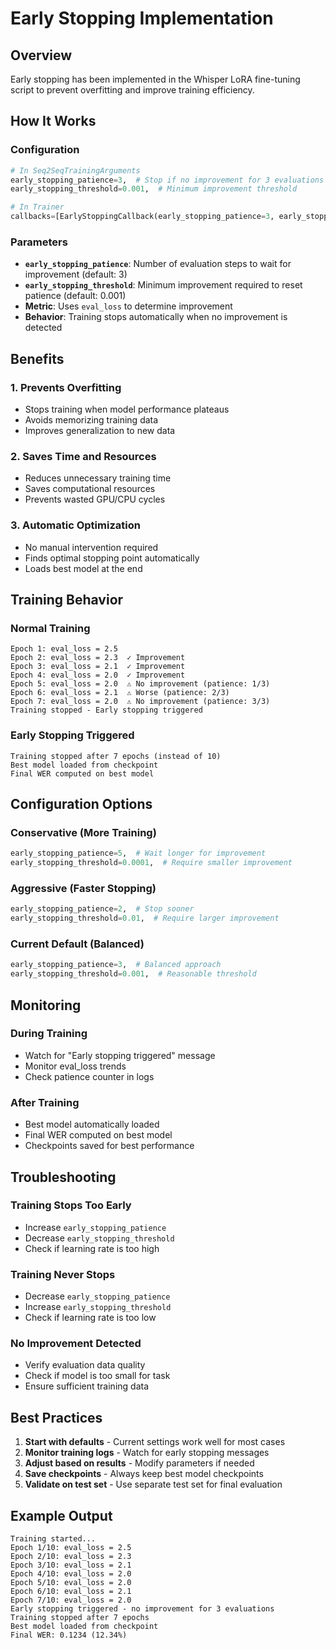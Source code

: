 # Early Stopping Implementation

## Overview

Early stopping has been implemented in the Whisper LoRA fine-tuning script to prevent overfitting and improve training efficiency.

## How It Works

### Configuration
```python
# In Seq2SeqTrainingArguments
early_stopping_patience=3,  # Stop if no improvement for 3 evaluations
early_stopping_threshold=0.001,  # Minimum improvement threshold

# In Trainer
callbacks=[EarlyStoppingCallback(early_stopping_patience=3, early_stopping_threshold=0.001)]
```

### Parameters

- **`early_stopping_patience`**: Number of evaluation steps to wait for improvement (default: 3)
- **`early_stopping_threshold`**: Minimum improvement required to reset patience (default: 0.001)
- **Metric**: Uses `eval_loss` to determine improvement
- **Behavior**: Training stops automatically when no improvement is detected

## Benefits

### 1. **Prevents Overfitting**
- Stops training when model performance plateaus
- Avoids memorizing training data
- Improves generalization to new data

### 2. **Saves Time and Resources**
- Reduces unnecessary training time
- Saves computational resources
- Prevents wasted GPU/CPU cycles

### 3. **Automatic Optimization**
- No manual intervention required
- Finds optimal stopping point automatically
- Loads best model at the end

## Training Behavior

### Normal Training
```
Epoch 1: eval_loss = 2.5
Epoch 2: eval_loss = 2.3  ✓ Improvement
Epoch 3: eval_loss = 2.1  ✓ Improvement
Epoch 4: eval_loss = 2.0  ✓ Improvement
Epoch 5: eval_loss = 2.0  ⚠ No improvement (patience: 1/3)
Epoch 6: eval_loss = 2.1  ⚠ Worse (patience: 2/3)
Epoch 7: eval_loss = 2.0  ⚠ No improvement (patience: 3/3)
Training stopped - Early stopping triggered
```

### Early Stopping Triggered
```
Training stopped after 7 epochs (instead of 10)
Best model loaded from checkpoint
Final WER computed on best model
```

## Configuration Options

### Conservative (More Training)
```python
early_stopping_patience=5,  # Wait longer for improvement
early_stopping_threshold=0.0001,  # Require smaller improvement
```

### Aggressive (Faster Stopping)
```python
early_stopping_patience=2,  # Stop sooner
early_stopping_threshold=0.01,  # Require larger improvement
```

### Current Default (Balanced)
```python
early_stopping_patience=3,  # Balanced approach
early_stopping_threshold=0.001,  # Reasonable threshold
```

## Monitoring

### During Training
- Watch for "Early stopping triggered" message
- Monitor eval_loss trends
- Check patience counter in logs

### After Training
- Best model automatically loaded
- Final WER computed on best model
- Checkpoints saved for best performance

## Troubleshooting

### Training Stops Too Early
- Increase `early_stopping_patience`
- Decrease `early_stopping_threshold`
- Check if learning rate is too high

### Training Never Stops
- Decrease `early_stopping_patience`
- Increase `early_stopping_threshold`
- Check if learning rate is too low

### No Improvement Detected
- Verify evaluation data quality
- Check if model is too small for task
- Ensure sufficient training data

## Best Practices

1. **Start with defaults** - Current settings work well for most cases
2. **Monitor training logs** - Watch for early stopping messages
3. **Adjust based on results** - Modify parameters if needed
4. **Save checkpoints** - Always keep best model checkpoints
5. **Validate on test set** - Use separate test set for final evaluation

## Example Output

```
Training started...
Epoch 1/10: eval_loss = 2.5
Epoch 2/10: eval_loss = 2.3
Epoch 3/10: eval_loss = 2.1
Epoch 4/10: eval_loss = 2.0
Epoch 5/10: eval_loss = 2.0
Epoch 6/10: eval_loss = 2.1
Epoch 7/10: eval_loss = 2.0
Early stopping triggered - no improvement for 3 evaluations
Training stopped after 7 epochs
Best model loaded from checkpoint
Final WER: 0.1234 (12.34%)
```
